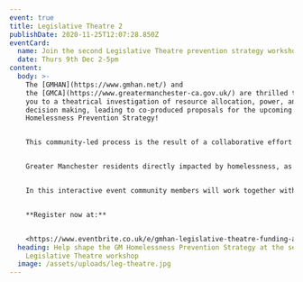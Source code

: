 ```yaml
---
event: true
title: Legislative Theatre 2
publishDate: 2020-11-25T12:07:28.850Z
eventCard:
  name: Join the second Legislative Theatre prevention strategy workshop
  date: Thurs 9th Dec 2-5pm
content:
  body: >-
    The [GMHAN](https://www.gmhan.net/) and
    the [GMCA](https://www.greatermanchester-ca.gov.uk/) are thrilled to invite
    you to a theatrical investigation of resource allocation, power, and
    decision making, leading to co-produced proposals for the upcoming GM
    Homelessness Prevention Strategy!


    This community-led process is the result of a collaborative effort by the GMHAN, funded and co-designed by the Greater Manchester Combined Authority’s homelessness team. This marks the **second** series of public events, addressing the three focus areas for prevention identified by the GMHAN: multiple disadvantages, funding and commissioning, and housing and infrastructure. The Homelessness Prevention Strategy will encompass the coming 5 years, as well as more immediate policy actions post-covid.


    Greater Manchester residents directly impacted by homelessness, as well as front-line staff, have been creating a play in the past weeks based on lived experiences. **The play explores how resources are distributed and how decisions are made when it comes to funding/commissioning.** 


    In this interactive event community members will work together with policymakers to generate, debate, and negotiate innovative policy ideas around these issues. We believe your expertise and commitment will be key in this collaborative effort to improve policy and practice.


    **Register now at:**


    <https://www.eventbrite.co.uk/e/gmhan-legislative-theatre-funding-and-commissioning-tickets-128545584303>
  heading: Help shape the GM Homelessness Prevention Strategy at the second
    Legislative Theatre workshop
  image: /assets/uploads/leg-theatre.jpg
---
```

